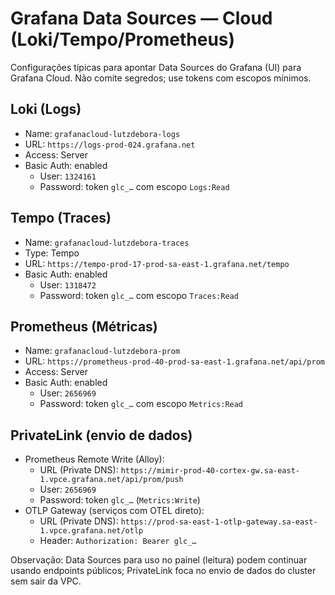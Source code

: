 # Grafana Data Sources — Cloud (Loki/Tempo/Prometheus)

Configurações típicas para apontar Data Sources do Grafana (UI) para Grafana Cloud. Não comite segredos; use tokens com escopos mínimos.

## Loki (Logs)
- Name: `grafanacloud-lutzdebora-logs`
- URL: `https://logs-prod-024.grafana.net`
- Access: Server
- Basic Auth: enabled
  - User: `1324161`
  - Password: token `glc_…` com escopo `Logs:Read`

## Tempo (Traces)
- Name: `grafanacloud-lutzdebora-traces`
- Type: Tempo
- URL: `https://tempo-prod-17-prod-sa-east-1.grafana.net/tempo`
- Basic Auth: enabled
  - User: `1318472`
  - Password: token `glc_…` com escopo `Traces:Read`

## Prometheus (Métricas)
- Name: `grafanacloud-lutzdebora-prom`
- URL: `https://prometheus-prod-40-prod-sa-east-1.grafana.net/api/prom`
- Access: Server
- Basic Auth: enabled
  - User: `2656969`
  - Password: token `glc_…` com escopo `Metrics:Read`

## PrivateLink (envio de dados)
- Prometheus Remote Write (Alloy):
  - URL (Private DNS): `https://mimir-prod-40-cortex-gw.sa-east-1.vpce.grafana.net/api/prom/push`
  - User: `2656969`
  - Password: token `glc_…` (`Metrics:Write`)
- OTLP Gateway (serviços com OTEL direto):
  - URL (Private DNS): `https://prod-sa-east-1-otlp-gateway.sa-east-1.vpce.grafana.net/otlp`
  - Header: `Authorization: Bearer glc_…`

Observação: Data Sources para uso no painel (leitura) podem continuar usando endpoints públicos; PrivateLink foca no envio de dados do cluster sem sair da VPC.

